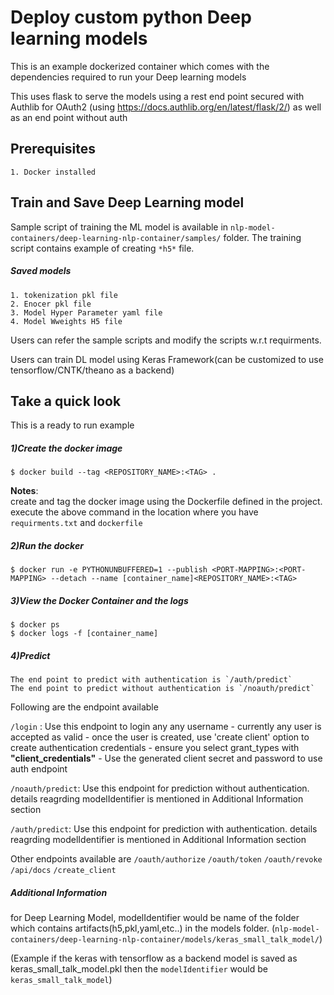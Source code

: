 # Deploy custom python Deep learning models

This is an example dockerized container which comes with the dependencies required to run your Deep learning models

This uses flask to serve the models using a rest end point secured with Authlib for OAuth2 (using https://docs.authlib.org/en/latest/flask/2/) as well as an end point without auth

## Prerequisites
    1. Docker installed

## Train and Save Deep Learning model

Sample script of training the ML model is available in `nlp-model-containers/deep-learning-nlp-container/samples/` folder. The training script contains example of creating `*h5*` file.
##### Saved models
    1. tokenization pkl file
    2. Enocer pkl file
    3. Model Hyper Parameter yaml file
    4. Model Wweights H5 file

Users can refer the sample scripts and modify the scripts w.r.t requirments.

Users can train DL model using Keras Framework(can be customized to use tensorflow/CNTK/theano as a backend)

## Take a quick look
This is a ready to run example 

##### 1)Create the docker image
    $ docker build --tag <REPOSITORY_NAME>:<TAG> .
<b>Notes</b>:    
    create and tag the docker image using the Dockerfile defined in the project. 
    execute the above command in the location where you have `requirments.txt` and `dockerfile`
    
##### 2)Run the docker
    $ docker run -e PYTHONUNBUFFERED=1 --publish <PORT-MAPPING>:<PORT-MAPPING> --detach --name [container_name]<REPOSITORY_NAME>:<TAG>

##### 3)View the Docker Container and the logs
    $ docker ps
    $ docker logs -f [container_name]
   
##### 4)Predict
    The end point to predict with authentication is `/auth/predict`
    The end point to predict without authentication is `/noauth/predict`
    
Following are the endpoint available

`/login` : Use this endpoint to login any any username - currently any user is accepted as valid - once the user is created, use 'create client' option to create authentication credentials - ensure you select grant_types with <b>"client_credentials"</b> - Use the generated client secret and password to use auth endpoint

`/noauth/predict`: Use this endpoint for prediction without authentication. details reagrding modelIdentifier is mentioned in Additional Information section

`/auth/predict`: Use this endpoint for prediction with authentication. details reagrding modelIdentifier is mentioned in Additional Information section

Other endpoints available are `/oauth/authorize`  `/oauth/token` `/oauth/revoke` `/api/docs` `/create_client`

##### Additional Information
for Deep Learning Model, modelIdentifier would be name of the folder which contains artifacts(h5,pkl,yaml,etc..) in the models folder.
(`nlp-model-containers/deep-learning-nlp-container/models/keras_small_talk_model/`)

(Example if the keras with tensorflow as a backend model is saved as keras_small_talk_model.pkl  then the `modelIdentifier` would be `keras_small_talk_model`)
